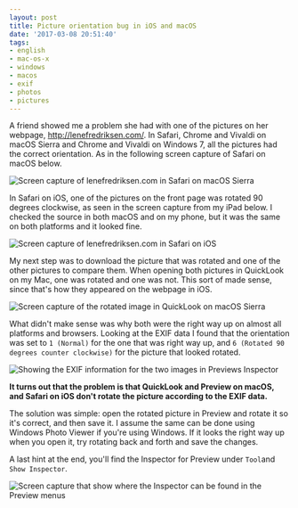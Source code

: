 ```yaml
---
layout: post
title: Picture orientation bug in iOS and macOS
date: '2017-03-08 20:51:40'
tags:
- english
- mac-os-x
- windows
- macos
- exif
- photos
- pictures
---
```


A friend showed me a problem she had with one of the pictures on her webpage, http://lenefredriksen.com/. In Safari, Chrome and Vivaldi on macOS Sierra and Chrome and Vivaldi on Windows 7, all the pictures had the correct orientation. As in the following screen capture of Safari on macOS below.

![Screen capture of lenefredriksen.com in Safari on macOS Sierra](/content/images/2017/03/Safari.png)

In Safari on iOS, one of the pictures on the front page was rotated 90 degrees clockwise, as seen in the screen capture from my iPad below. I checked the source in both macOS and on my phone, but it was the same on both platforms and it looked fine. 

![Screen capture of lenefredriksen.com in Safari on iOS](/content/images/2017/03/iPad.PNG)

My next step was to download the picture that was rotated and one of the other pictures to compare them. When opening both pictures in QuickLook on my Mac, one was rotated and one was not. This sort of made sense, since that's how they appeared on the webpage in iOS.

![Screen capture of the rotated image in QuickLook on macOS Sierra](/content/images/2017/03/MacOS-Sierra-QuickLook.png)

What didn't make sense was why both were the right way up on almost all platforms and browsers. Looking at the EXIF data I found that the orientation was set to `1 (Normal)` for the one that was right way up, and `6 (Rotated 90 degrees counter clockwise)` for the picture that looked rotated.

![Showing the EXIF information for the two images in Previews Inspector](/content/images/2017/03/Orientations.png)

**It turns out that the problem is that QuickLook and Preview on macOS, and Safari on iOS don't rotate the picture according to the EXIF data.**

The solution was simple: open the rotated picture in Preview and rotate it so it's correct, and then save it. I assume the same can be done using Windows Photo Viewer if you're using Windows. If it looks the right way up when you open it, try rotating back and forth and save the changes.

A last hint at the end, you'll find the Inspector for Preview under `Tool`and `Show Inspector`.

![Screen capture that show where the Inspector can be found in the Preview menus](/content/images/2017/03/Preview-Show-Inspector.png)
